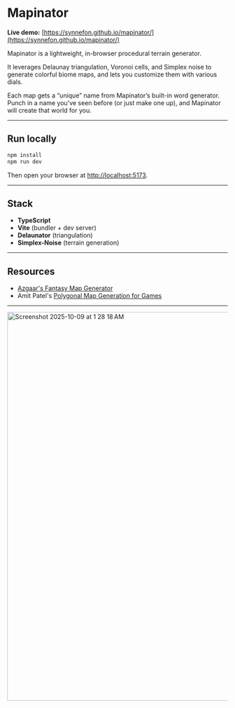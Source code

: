 # Mapinator  
**Live demo:** [https://synnefon.github.io/mapinator/](https://synnefon.github.io/mapinator/)

Mapinator is a lightweight, in-browser procedural terrain generator.

It leverages Delaunay triangulation, Voronoi cells, and Simplex noise to generate colorful biome maps, and lets you customize them with various dials.

Each map gets a “unique” name from Mapinator’s built-in word generator. Punch in a name you’ve seen before (or just make one up), and Mapinator will create that world for you.

---

## Run locally

```bash
npm install
npm run dev
```

Then open your browser at [http://localhost:5173](http://localhost:5173).

---

## Stack

- **TypeScript**  
- **Vite** (bundler + dev server)  
- **Delaunator** (triangulation)  
- **Simplex-Noise** (terrain generation)  

---

## Resources

- [Azgaar's Fantasy Map Generator](https://github.com/Azgaar/Fantasy-Map-Generator?tab=readme-ov-file)
- Amit Patel's [Polygonal Map Generation for Games](http://www-cs-students.stanford.edu/~amitp/game-programming/polygon-map-generation/)

---


<img width="1673" height="887" alt="Screenshot 2025-10-09 at 1 28 18 AM" src="https://github.com/user-attachments/assets/d75a80bc-ad57-4063-a2bc-691ea944421f" />


